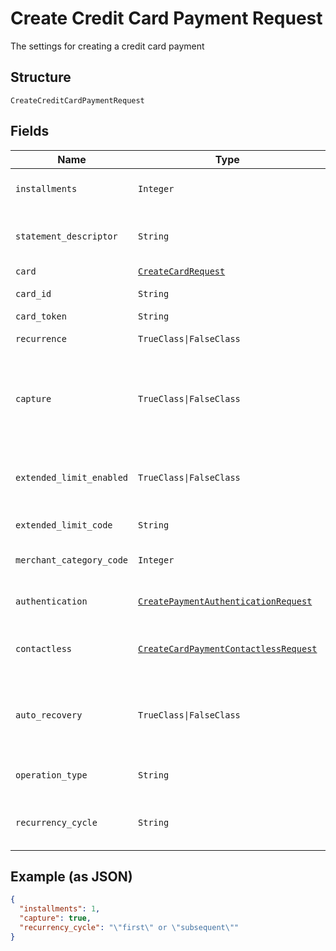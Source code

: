 
# Create Credit Card Payment Request

The settings for creating a credit card payment

## Structure

`CreateCreditCardPaymentRequest`

## Fields

| Name | Type | Tags | Description |
|  --- | --- | --- | --- |
| `installments` | `Integer` | Optional | Number of installments<br>**Default**: `1` |
| `statement_descriptor` | `String` | Optional | The text that will be shown on the credit card's statement |
| `card` | [`CreateCardRequest`](../../doc/models/create-card-request.md) | Optional | Credit card data |
| `card_id` | `String` | Optional | The credit card id |
| `card_token` | `String` | Optional | - |
| `recurrence` | `TrueClass\|FalseClass` | Optional | Indicates a recurrence |
| `capture` | `TrueClass\|FalseClass` | Optional | Indicates if the operation should be only authorization or auth and capture.<br>**Default**: `true` |
| `extended_limit_enabled` | `TrueClass\|FalseClass` | Optional | Indicates whether the extended label (private label) is enabled |
| `extended_limit_code` | `String` | Optional | Extended Limit Code |
| `merchant_category_code` | `Integer` | Optional | Customer business segment code |
| `authentication` | [`CreatePaymentAuthenticationRequest`](../../doc/models/create-payment-authentication-request.md) | Optional | The payment authentication request |
| `contactless` | [`CreateCardPaymentContactlessRequest`](../../doc/models/create-card-payment-contactless-request.md) | Optional | The Credit card payment contactless request |
| `auto_recovery` | `TrueClass\|FalseClass` | Optional | Indicates whether a particular payment will enter the offline retry flow |
| `operation_type` | `String` | Optional | AuthOnly, AuthAndCapture, PreAuth |
| `recurrency_cycle` | `String` | Optional | Defines whether the card has been used one or more times. |

## Example (as JSON)

```json
{
  "installments": 1,
  "capture": true,
  "recurrency_cycle": "\"first\" or \"subsequent\""
}
```

